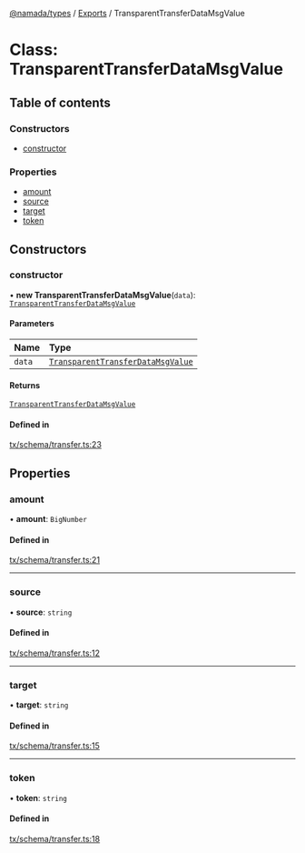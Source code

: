 [@namada/types](../README.md) / [Exports](../modules.md) / TransparentTransferDataMsgValue

# Class: TransparentTransferDataMsgValue

## Table of contents

### Constructors

- [constructor](TransparentTransferDataMsgValue.md#constructor)

### Properties

- [amount](TransparentTransferDataMsgValue.md#amount)
- [source](TransparentTransferDataMsgValue.md#source)
- [target](TransparentTransferDataMsgValue.md#target)
- [token](TransparentTransferDataMsgValue.md#token)

## Constructors

### constructor

• **new TransparentTransferDataMsgValue**(`data`): [`TransparentTransferDataMsgValue`](TransparentTransferDataMsgValue.md)

#### Parameters

| Name | Type |
| :------ | :------ |
| `data` | [`TransparentTransferDataMsgValue`](TransparentTransferDataMsgValue.md) |

#### Returns

[`TransparentTransferDataMsgValue`](TransparentTransferDataMsgValue.md)

#### Defined in

[tx/schema/transfer.ts:23](https://github.com/anoma/namada-interface/blob/3f6d5c3f/packages/types/src/tx/schema/transfer.ts#L23)

## Properties

### amount

• **amount**: `BigNumber`

#### Defined in

[tx/schema/transfer.ts:21](https://github.com/anoma/namada-interface/blob/3f6d5c3f/packages/types/src/tx/schema/transfer.ts#L21)

___

### source

• **source**: `string`

#### Defined in

[tx/schema/transfer.ts:12](https://github.com/anoma/namada-interface/blob/3f6d5c3f/packages/types/src/tx/schema/transfer.ts#L12)

___

### target

• **target**: `string`

#### Defined in

[tx/schema/transfer.ts:15](https://github.com/anoma/namada-interface/blob/3f6d5c3f/packages/types/src/tx/schema/transfer.ts#L15)

___

### token

• **token**: `string`

#### Defined in

[tx/schema/transfer.ts:18](https://github.com/anoma/namada-interface/blob/3f6d5c3f/packages/types/src/tx/schema/transfer.ts#L18)
